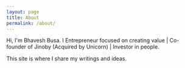 ```yaml
---
layout: page
title: About
permalink: /about/
---
```


Hi, I'm Bhavesh Busa. I Entrepreneur focused on creating value | Co-founder of Jinoby (Acquired by Unicorn) | Investor in people.

This site is where I share my writings and ideas.